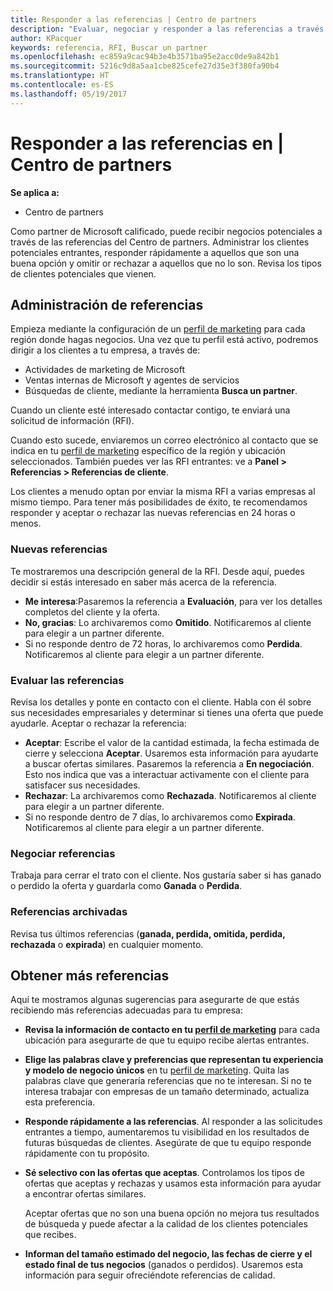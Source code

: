 ```yaml
---
title: Responder a las referencias | Centro de partners
description: "Evaluar, negociar y responder a las referencias a través del Centro de partners."
author: KPacquer
keywords: referencia, RFI, Buscar un partner
ms.openlocfilehash: ec859a9cac94b3e4b3571ba95e2acc0de9a842b1
ms.sourcegitcommit: 5216c9d8a5aa1cbe825cefe27d35e3f380fa90b4
ms.translationtype: HT
ms.contentlocale: es-ES
ms.lasthandoff: 05/19/2017
---
```

# <a name="responding-to-referrals-in-partner-center"></a>Responder a las referencias en | Centro de partners

**Se aplica a:**

-  Centro de partners

Como partner de Microsoft calificado, puede recibir negocios potenciales a través de las referencias del Centro de partners. Administrar los clientes potenciales entrantes, responder rápidamente a aquellos que son una buena opción y omitir or rechazar a aquellos que no lo son. Revisa los tipos de clientes potenciales que vienen. 

## <a name="referral-management"></a>Administración de referencias

Empieza mediante la configuración de un [perfil de marketing](create-a-marketing-profile.md) para cada región donde hagas negocios. Una vez que tu perfil está activo, podremos dirigir a los clientes a tu empresa, a través de:

*  Actividades de marketing de Microsoft
*  Ventas internas de Microsoft y agentes de servicios
*  Búsquedas de cliente, mediante la herramienta **Busca un partner**.

Cuando un cliente esté interesado contactar contigo, te enviará una solicitud de información (RFI). 

Cuando esto sucede, enviaremos un correo electrónico al contacto que se indica en tu [perfil de marketing](create-a-marketing-profile.md) específico de la región y ubicación seleccionados. También puedes ver las RFI entrantes: ve a **Panel > Referencias > Referencias de cliente**.

Los clientes a menudo optan por enviar la misma RFI a varias empresas al mismo tiempo. Para tener más posibilidades de éxito, te recomendamos responder y aceptar o rechazar las nuevas referencias en 24 horas o menos.

### <a name="new-referrals"></a>Nuevas referencias

Te mostraremos una descripción general de la RFI. Desde aquí, puedes decidir si estás interesado en saber más acerca de la referencia. 

*  **Me interesa**:Pasaremos la referencia a **Evaluación**, para ver los detalles completos del cliente y la oferta. 
*  **No, gracias**: Lo archivaremos como **Omitido**. Notificaremos al cliente para elegir a un partner diferente.
*  Si no responde dentro de 72 horas, lo archivaremos como **Perdida**. Notificaremos al cliente para elegir a un partner diferente.

### <a name="evaluating-referrals"></a>Evaluar las referencias

Revisa los detalles y ponte en contacto con el cliente. Habla con él sobre sus necesidades empresariales y determinar si tienes una oferta que puede ayudarle. Aceptar o rechazar la referencia: 

*  **Aceptar**: Escribe el valor de la cantidad estimada, la fecha estimada de cierre y selecciona **Aceptar**. Usaremos esta información para ayudarte a buscar ofertas similares. Pasaremos la referencia a **En negociación**. Esto nos indica que vas a interactuar activamente con el cliente para satisfacer sus necesidades.
*  **Rechazar**: La archivaremos como **Rechazada**. Notificaremos al cliente para elegir a un partner diferente.
*  Si no responde dentro de 7 días, lo archivaremos como **Expirada**. Notificaremos al cliente para elegir a un partner diferente.

### <a name="negotiating-referrals"></a>Negociar referencias

Trabaja para cerrar el trato con el cliente. Nos gustaría saber si has ganado o perdido la oferta y guardarla como **Ganada** o **Perdida**. 

### <a name="archived-referrals"></a>Referencias archivadas

Revisa tus últimos referencias (**ganada, perdida, omitida, perdida, rechazada** o **expirada**) en cualquier momento. 

## <a name="getting-more-referrals"></a>Obtener más referencias

Aquí te mostramos algunas sugerencias para asegurarte de que estás recibiendo más referencias adecuadas para tu empresa:

*  **Revisa la información de contacto en tu [perfil de marketing](create-a-marketing-profile.md)** para cada ubicación para asegurarte de que tu equipo recibe alertas entrantes.

*  **Elige las palabras clave y preferencias que representan tu experiencia y modelo de negocio únicos** en tu [perfil de marketing](create-a-marketing-profile.md). Quita las palabras clave que generaría referencias que no te interesan. Si no te interesa trabajar con empresas de un tamaño determinado, actualiza esta preferencia.

*  **Responde rápidamente a las referencias**. Al responder a las solicitudes entrantes a tiempo, aumentaremos tu visibilidad en los resultados de futuras búsquedas de clientes. Asegúrate de que tu equipo responde rápidamente con tu propósito.

*  **Sé selectivo con las ofertas que aceptas**. Controlamos los tipos de ofertas que aceptas y rechazas y usamos esta información para ayudar a encontrar ofertas similares. 

   Aceptar ofertas que no son una buena opción no mejora tus resultados de búsqueda y puede afectar a la calidad de los clientes potenciales que recibes.

*  **Informan del tamaño estimado del negocio, las fechas de cierre y el estado final de tus negocios** (ganados o perdidos). Usaremos esta información para seguir ofreciéndote referencias de calidad.

